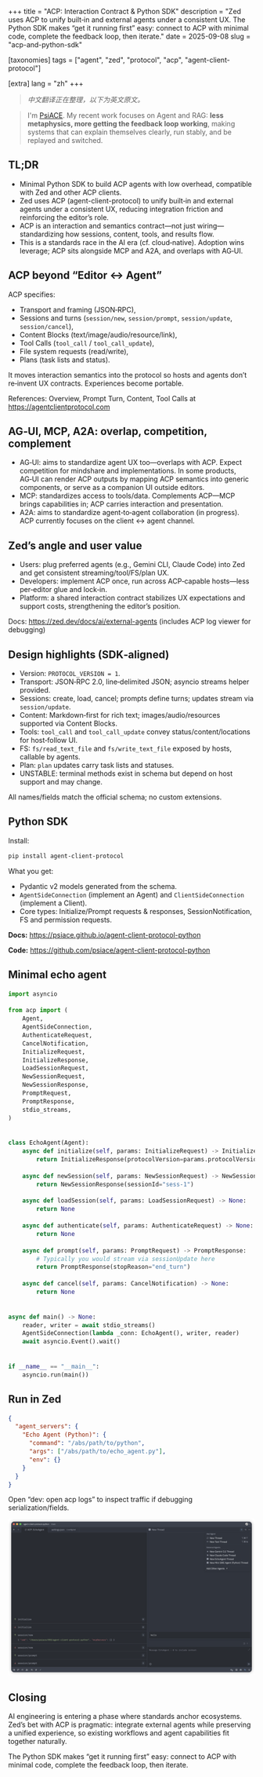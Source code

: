 +++
title = "ACP: Interaction Contract & Python SDK"
description = "Zed uses ACP to unify built‑in and external agents under a consistent UX. The Python SDK makes “get it running first” easy: connect to ACP with minimal code, complete the feedback loop, then iterate."
date = 2025-09-08
slug = "acp-and-python-sdk"

[taxonomies]
tags = ["agent", "zed", "protocol", "acp", "agent-client-protocol"]

[extra]
lang = "zh"
+++

> _中文翻译正在整理，以下为英文原文。_

> I'm [PsiACE](https://github.com/PsiACE). My recent work focuses on Agent and RAG: **less metaphysics, more getting the feedback loop working**, making systems that can explain themselves clearly, run stably, and be replayed and switched.

## TL;DR

- Minimal Python SDK to build ACP agents with low overhead, compatible with Zed and other ACP clients.
- Zed uses ACP (agent-client-protocol) to unify built‑in and external agents under a consistent UX, reducing integration friction and reinforcing the editor’s role.
- ACP is an interaction and semantics contract—not just wiring—standardizing how sessions, content, tools, and results flow.
- This is a standards race in the AI era (cf. cloud‑native). Adoption wins leverage; ACP sits alongside MCP and A2A, and overlaps with AG‑UI.

## ACP beyond “Editor ↔ Agent”

ACP specifies:

- Transport and framing (JSON‑RPC),
- Sessions and turns (`session/new`, `session/prompt`, `session/update`, `session/cancel`),
- Content Blocks (text/image/audio/resource/link),
- Tool Calls (`tool_call` / `tool_call_update`),
- File system requests (read/write),
- Plans (task lists and status).

It moves interaction semantics into the protocol so hosts and agents don’t re‑invent UX contracts. Experiences become portable.

References: Overview, Prompt Turn, Content, Tool Calls at https://agentclientprotocol.com

## AG‑UI, MCP, A2A: overlap, competition, complement

- AG‑UI: aims to standardize agent UX too—overlaps with ACP. Expect competition for mindshare and implementations. In some products, AG‑UI can render ACP outputs by mapping ACP semantics into generic components, or serve as a companion UI outside editors.
- MCP: standardizes access to tools/data. Complements ACP—MCP brings capabilities in; ACP carries interaction and presentation.
- A2A: aims to standardize agent‑to‑agent collaboration (in progress). ACP currently focuses on the client ↔ agent channel.

## Zed’s angle and user value

- Users: plug preferred agents (e.g., Gemini CLI, Claude Code) into Zed and get consistent streaming/tool/FS/plan UX.
- Developers: implement ACP once, run across ACP‑capable hosts—less per‑editor glue and lock‑in.
- Platform: a shared interaction contract stabilizes UX expectations and support costs, strengthening the editor’s position.

Docs: https://zed.dev/docs/ai/external-agents (includes ACP log viewer for debugging)

## Design highlights (SDK‑aligned)

- Version: `PROTOCOL_VERSION = 1`.
- Transport: JSON‑RPC 2.0, line‑delimited JSON; asyncio streams helper provided.
- Sessions: create, load, cancel; prompts define turns; updates stream via `session/update`.
- Content: Markdown‑first for rich text; images/audio/resources supported via Content Blocks.
- Tools: `tool_call` and `tool_call_update` convey status/content/locations for host‑follow UI.
- FS: `fs/read_text_file` and `fs/write_text_file` exposed by hosts, callable by agents.
- Plan: `plan` updates carry task lists and statuses.
- UNSTABLE: terminal methods exist in schema but depend on host support and may change.

All names/fields match the official schema; no custom extensions.

## Python SDK

Install:

```bash
pip install agent-client-protocol
```

What you get:

- Pydantic v2 models generated from the schema.
- `AgentSideConnection` (implement an Agent) and `ClientSideConnection` (implement a Client).
- Core types: Initialize/Prompt requests & responses, SessionNotification, FS and permission requests.

**Docs:** https://psiace.github.io/agent-client-protocol-python

**Code:** https://github.com/psiace/agent-client-protocol-python

## Minimal echo agent

```python
import asyncio

from acp import (
    Agent,
    AgentSideConnection,
    AuthenticateRequest,
    CancelNotification,
    InitializeRequest,
    InitializeResponse,
    LoadSessionRequest,
    NewSessionRequest,
    NewSessionResponse,
    PromptRequest,
    PromptResponse,
    stdio_streams,
)


class EchoAgent(Agent):
    async def initialize(self, params: InitializeRequest) -> InitializeResponse:
        return InitializeResponse(protocolVersion=params.protocolVersion)

    async def newSession(self, params: NewSessionRequest) -> NewSessionResponse:
        return NewSessionResponse(sessionId="sess-1")

    async def loadSession(self, params: LoadSessionRequest) -> None:
        return None

    async def authenticate(self, params: AuthenticateRequest) -> None:
        return None

    async def prompt(self, params: PromptRequest) -> PromptResponse:
        # Typically you would stream via sessionUpdate here
        return PromptResponse(stopReason="end_turn")

    async def cancel(self, params: CancelNotification) -> None:
        return None


async def main() -> None:
    reader, writer = await stdio_streams()
    AgentSideConnection(lambda _conn: EchoAgent(), writer, reader)
    await asyncio.Event().wait()


if __name__ == "__main__":
    asyncio.run(main())
```

## Run in Zed

```json
{
  "agent_servers": {
    "Echo Agent (Python)": {
      "command": "/abs/path/to/python",
      "args": ["/abs/path/to/echo_agent.py"],
      "env": {}
    }
  }
}
```

Open “dev: open acp logs” to inspect traffic if debugging serialization/fields.

![Echo Agent in Zed](echo-agent.png)

## Closing

AI engineering is entering a phase where standards anchor ecosystems. Zed’s bet with ACP is pragmatic: integrate external agents while preserving a unified experience, so existing workflows and agent capabilities fit together naturally.

The Python SDK makes “get it running first” easy: connect to ACP with minimal code, complete the feedback loop, then iterate.
